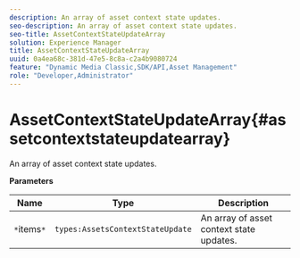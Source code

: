 ```yaml
---
description: An array of asset context state updates.
seo-description: An array of asset context state updates.
seo-title: AssetContextStateUpdateArray
solution: Experience Manager
title: AssetContextStateUpdateArray
uuid: 0a4ea68c-381d-47e5-8c8a-c2a4b9080724
feature: "Dynamic Media Classic,SDK/API,Asset Management"
role: "Developer,Administrator"
---
```


# AssetContextStateUpdateArray{#assetcontextstateupdatearray}

An array of asset context state updates.

 **Parameters** 

|  Name  | Type  | Description  |
|---|---|---|
|  `*`items`*`  | `types:AssetsContextStateUpdate`  | An array of asset context state updates.  |

